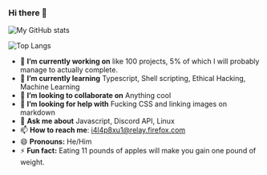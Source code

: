 ### Hi there 👋

![My GitHub stats](https://github-readme-stats.vercel.app/api?username=PreciousWarrior&show_icons=true&theme=dark)

![Top Langs](https://github-readme-stats.vercel.app/api/top-langs/?username=PreciousWarrior&theme=dark)

- 🔭 **I’m currently working on** like 100 projects, 5% of which I will probably manage to actually complete.
- 🌱 **I’m currently learning** Typescript, Shell scripting, Ethical Hacking, Machine Learning
- 👯 **I’m looking to collaborate on** Anything cool
- 🤔 **I’m looking for help with** Fucking CSS and linking images on markdown
- 💬 **Ask me about** Javascript, Discord API, Linux
- 📫 **How to reach me**: [i4l4p8xu1@relay.firefox.com](https://www.youtube.com/watch?v=dQw4w9WgXcQ)
- 😄 **Pronouns:** He/Him
- ⚡ **Fun fact:** Eating 11 pounds of apples will make you gain one pound of weight. 
